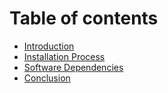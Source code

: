 # Table of contents

* [Introduction](README.md)
* [Installation Process](installation-process.md)
* [Software Dependencies](software-dependencies.md)
* [Conclusion](conclusion.md)

